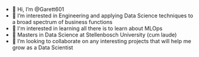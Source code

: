 - 👋 Hi, I’m @Garett601
- 👀 I’m interested in Engineering and applying Data Science techniques to a broad spectrum of business functions
- 🔨 I'm interested in learning all there is to learn about MLOps
- 🌱 Masters in Data Science at Stellenbosch University (cum laude)
- 💞️ I’m looking to collaborate on any interesting projects that will help me grow as a Data Scientist

<!---
Garett601/Garett601 is a ✨ special ✨ repository because its `README.md` (this file) appears on your GitHub profile.
You can click the Preview link to take a look at your changes.
--->
